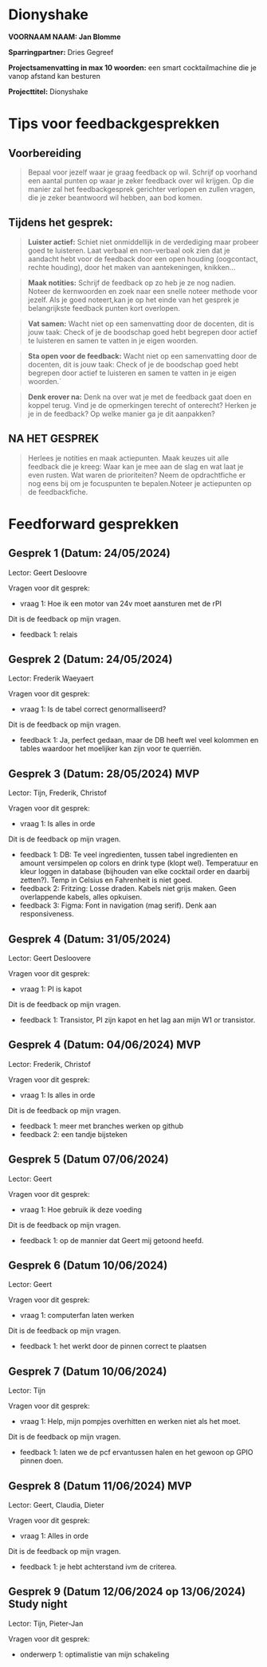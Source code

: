 # Dionyshake

**VOORNAAM NAAM: Jan Blomme**

**Sparringpartner:** Dries Gegreef

**Projectsamenvatting in max 10 woorden:** een smart cocktailmachine die je vanop afstand kan besturen

**Projecttitel:** Dionyshake

# Tips voor feedbackgesprekken

## Voorbereiding

> Bepaal voor jezelf waar je graag feedback op wil. Schrijf op voorhand een aantal punten op waar je zeker feedback over wil krijgen. Op die manier zal het feedbackgesprek gerichter verlopen en zullen vragen, die je zeker beantwoord wil hebben, aan bod komen.

## Tijdens het gesprek:

> **Luister actief:** Schiet niet onmiddellijk in de verdediging maar probeer goed te luisteren. Laat verbaal en non-verbaal ook zien dat je aandacht hebt voor de feedback door een open houding (oogcontact, rechte houding), door het maken van aantekeningen, knikken...

> **Maak notities:** Schrijf de feedback op zo heb je ze nog nadien. Noteer de kernwoorden en zoek naar een snelle noteer methode voor jezelf. Als je goed noteert,kan je op het einde van het gesprek je belangrijkste feedback punten kort overlopen.

> **Vat samen:** Wacht niet op een samenvatting door de docenten, dit is jouw taak: Check of je de boodschap goed hebt begrepen door actief te luisteren en samen te vatten in je eigen woorden.

> **Sta open voor de feedback:** Wacht niet op een samenvatting door de docenten, dit is jouw taak: Check of je de boodschap goed hebt begrepen door actief te luisteren en samen te vatten in je eigen woorden.`

> **Denk erover na:** Denk na over wat je met de feedback gaat doen en koppel terug. Vind je de opmerkingen terecht of onterecht? Herken je je in de feedback? Op welke manier ga je dit aanpakken?

## NA HET GESPREK

> Herlees je notities en maak actiepunten. Maak keuzes uit alle feedback die je kreeg: Waar kan je mee aan de slag en wat laat je even rusten. Wat waren de prioriteiten? Neem de opdrachtfiche er nog eens bij om je focuspunten te bepalen.Noteer je actiepunten op de feedbackfiche.

# Feedforward gesprekken

## Gesprek 1 (Datum: 24/05/2024)

Lector: Geert Desloovre

Vragen voor dit gesprek:

- vraag 1: Hoe ik een motor van 24v moet aansturen met de rPI

Dit is de feedback op mijn vragen.

- feedback 1: relais

## Gesprek 2 (Datum: 24/05/2024)

Lector: Frederik Waeyaert

Vragen voor dit gesprek:

- vraag 1: Is de tabel correct genormalliseerd?

Dit is de feedback op mijn vragen.

- feedback 1: Ja, perfect gedaan, maar de DB heeft wel veel kolommen en tables waardoor het moelijker kan zijn voor te querriën.


## Gesprek 3 (Datum: 28/05/2024) MVP

Lector: Tijn, Frederik, Christof

Vragen voor dit gesprek:

- vraag 1:  Is alles in orde

Dit is de feedback op mijn vragen.

- feedback 1: DB: Te veel ingredienten, tussen tabel ingredienten en amount versimpelen op colors en drink type (klopt wel). Temperatuur en kleur loggen in database (bijhouden van elke cocktail order en daarbij zetten?). Temp in Celsius en Fahrenheit is niet goed.
- feedback 2: Fritzing: Losse draden. Kabels niet grijs maken. Geen overlappende kabels, alles opkuisen.
- feedback 3: Figma: Font in navigation (mag serif). Denk aan responsiveness.

## Gesprek 4 (Datum: 31/05/2024) 

Lector: Geert Desloovere

Vragen voor dit gesprek:

- vraag 1:  PI is kapot

Dit is de feedback op mijn vragen.

- feedback 1: Transistor, PI zijn kapot en het lag aan mijn W1 or transistor.

## Gesprek 4 (Datum: 04/06/2024) MVP

Lector: Frederik, Christof

Vragen voor dit gesprek:

- vraag 1:  Is alles in orde

Dit is de feedback op mijn vragen.

- feedback 1: meer met branches werken op github
- feedback 2: een tandje bijsteken

## Gesprek 5 (Datum 07/06/2024)

Lector: Geert

Vragen voor dit gesprek:

- vraag 1:  Hoe gebruik ik deze voeding

Dit is de feedback op mijn vragen.

- feedback 1: op de mannier dat Geert mij getoond heefd.

## Gesprek 6 (Datum 10/06/2024)

Lector: Geert

Vragen voor dit gesprek:

- vraag 1:  computerfan laten werken

Dit is de feedback op mijn vragen.

- feedback 1: het werkt door de pinnen correct te plaatsen

## Gesprek 7 (Datum 10/06/2024)

Lector: Tijn

Vragen voor dit gesprek:

- vraag 1:  Help, mijn pompjes overhitten en werken niet als het moet.

Dit is de feedback op mijn vragen.

- feedback 1: laten we de pcf ervantussen halen en het gewoon op GPIO pinnen doen.

## Gesprek 8 (Datum 11/06/2024) MVP

Lector: Geert, Claudia, Dieter

Vragen voor dit gesprek:

- vraag 1:  Alles in orde

Dit is de feedback op mijn vragen.

- feedback 1: je hebt achterstand ivm de criterea.

## Gesprek 9 (Datum 12/06/2024 op 13/06/2024) Study night 

Lector: Tijn, Pieter-Jan

Vragen voor dit gesprek:

- onderwerp 1:  optimalistie van mijn schakeling